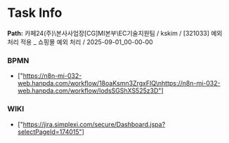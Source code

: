 # Task Info

**Path:** 카페24(주)\본사사업장\[CG]MI본부\EC기술지원팀 / kskim / [321033] 예외 처리 적용 _ 쇼핑몰 예외 처리 / 2025-09-01_00-00-00

### BPMN
- ["https://n8n-mi-032-web.hanpda.com/workflow/18oaKsmn3ZrgxFIQ\nhttps://n8n-mi-032-web.hanpda.com/workflow/IodsSGShXS525z3D"]

### WIKI
- ["https://jira.simplexi.com/secure/Dashboard.jspa?selectPageId=174015"]

